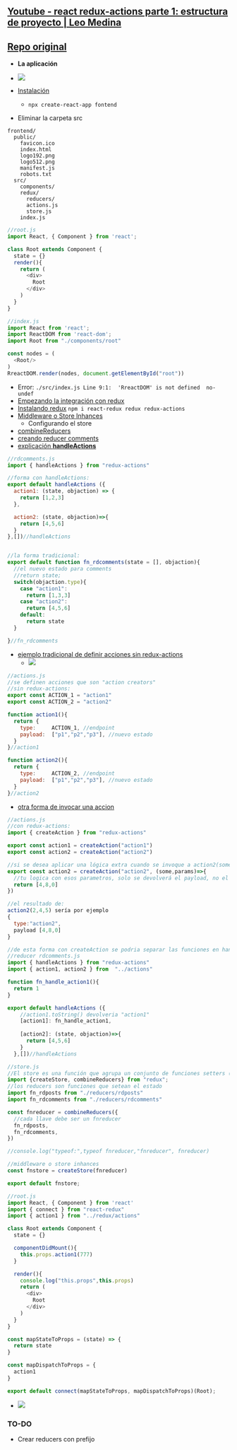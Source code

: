 ## [Youtube - react redux-actions parte 1: estructura de proyecto | Leo Medina](https://www.youtube.com/watch?v=l48-c1U24eI)
## [Repo original](https://github.com/programax/react-redux-actions)

- **La aplicación**
- ![](https://trello-attachments.s3.amazonaws.com/5e0fa0a19672dd8191827199/587x896/1b8879496834c700cbbf76cb08d85fda/image.png)

- [Instalación](https://youtu.be/l48-c1U24eI?t=433)
  - `npx create-react-app fontend`
- Eliminar la carpeta src
```
frontend/
  public/
    favicon.ico
    index.html
    logo192.png
    logo512.png
    manifest.js
    robots.txt
  src/
    components/
    redux/
      reducers/
      actions.js
      store.js
    index.js
```
```js
//root.js
import React, { Component } from 'react';

class Root extends Component {
  state = {}
  render(){
    return (
      <div>
        Root
      </div>
    )
  }
}

//index.js
import React from 'react';
import ReactDOM from 'react-dom';
import Root from "./components/root"

const nodes = (
  <Root/>
)
RreactDOM.render(nodes, document.getElementById("root"))
```
- Error: `./src/index.js Line 9:1:  'RreactDOM' is not defined  no-undef`
- [Empezando la integración con redux](https://youtu.be/l48-c1U24eI?t=679)
- [Instalando redux](https://youtu.be/l48-c1U24eI?t=719) `npm i react-redux redux redux-actions`
- [Middleware o Store Inhances](https://youtu.be/l48-c1U24eI?t=835)
  - Configurando el store
- [combineReducers](https://youtu.be/l48-c1U24eI?t=915)
- [creando reducer comments](https://youtu.be/l48-c1U24eI?t=1028)
- [explicación **handleActions**](https://youtu.be/l48-c1U24eI?t=1281)
```js
//rdcomments.js
import { handleActions } from "redux-actions"

//forma con handleActions:
export default handleActions ({
  action1: (state, objaction) => {
    return [1,2,3]
  },

  action2: (state, objaction)=>{
    return [4,5,6]
  }
},[])//handleActions


//la forma tradicional:
export default function fn_rdcomments(state = [], objaction){
  //el nuevo estado para comments
  //return state;
  switch(objaction.type){
    case "action1":
      return [1,3,3]
    case "action2":
      return [4,5,6]
    default:
      return state
  }

}//fn_rdcomments
```
- [ejemplo tradicional de definir acciones sin redux-actions](https://youtu.be/l48-c1U24eI?t=1563)
  - ![](https://trello-attachments.s3.amazonaws.com/5b014dcaf4507eacfc1b4540/5e0fa0a19672dd8191827199/c347d00269fa58f8cba361133866088e/Captura_de_pantalla_2020-01-14_a_las_21.59.28.png)
```js
//actions.js
//se definen acciones que son "action creators"
//sin redux-actions:
export const ACTION_1 = "action1"
export const ACTION_2 = "action2"

function action1(){
  return {
    type:     ACTION_1, //endpoint
    payload:  ["p1","p2","p3"], //nuevo estado
  }
}//action1

function action2(){
  return {
    type:     ACTION_2, //endpoint
    payload:  ["p1","p2","p3"], //nuevo estado
  }
}//action2
```
- [otra forma de invocar una accion](https://youtu.be/l48-c1U24eI?t=1859)
```js
//actions.js
//con redux-actions:
import { createAction } from "redux-actions"

export const action1 = createAction("action1")
export const action2 = createAction("action2")

//si se desea aplicar una lógica extra cuando se invoque a action2(some, params) se podria hacer esto
export const action2 = createAction("action2", (some,params)=>{
  //tu logica con esos parametros, solo se devolverá el payload, no el action
  return [4,8,0]
})

//el resultado de:
action2(2,4,5) sería por ejemplo 
{
  type:"action2",
  payload [4,8,0]
}

//de esta forma con createAction se podria separar las funciones en handlers
//reducer rdcomments.js
import { handleActions } from "redux-actions"
import { action1, action2 } from  "../actions"

function fn_handle_action1(){
  return 1
}

export default handleActions ({
    //action1.toString() devolveria "action1"
    [action1]: fn_handle_action1,
  
    [action2]: (state, objaction)=>{
      return [4,5,6]
    }
  },[])//handleActions
```

```js
//store.js
//El store es una función que agrupa un conjunto de funciones setters (reducers)
import {createStore, combineReducers} from "redux";
//los reducers son funciones que setean el estado
import fn_rdposts from "./reducers/rdposts"
import fn_rdcomments from "./reducers/rdcomments"

const fnreducer = combineReducers({
  //cada llave debe ser un fnreducer
  fn_rdposts,
  fn_rdcomments,
})

//console.log("typeof:",typeof fnreducer,"fnreducer", fnreducer)

//middleware o store inhances
const fnstore = createStore(fnreducer)

export default fnstore;

//root.js
import React, { Component } from 'react'
import { connect } from "react-redux"
import { action1 } from "../redux/actions"

class Root extends Component {
  state = {}

  componentDidMount(){
    this.props.action1(777)
  }

  render(){
    console.log("this.props",this.props)
    return (
      <div>
        Root
      </div>
    )
  }
}

const mapStateToProps = (state) => {
  return state
}

const mapDispatchToProps = {
  action1
}

export default connect(mapStateToProps, mapDispatchToProps)(Root);
```
- ![](https://trello-attachments.s3.amazonaws.com/5e0fa0a19672dd8191827199/547x198/f52ebb67d18a4e4d33cde66ec3d61518/trazas.png)
### TO-DO
- Crear reducers con prefijo